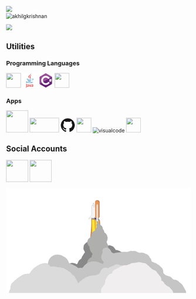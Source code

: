 


<img src="https://github-readme-stats.vercel.app/api?username=iaalHavacilik&&show_icons=true&title_color=ffffff&icon_color=bb2acf&text_color=daf7dc&bg_color=151515">
<br/>
<img src="https://github-readme-stats.vercel.app/api/top-langs/?username=iaalHavacilik&&show_icons=true&title_color=ffffff&icon_color=bb2acf&text_color=daf7dc&bg_color=151515&layout=compact&hide=html" alt="akhilgkrishnan"/>


<br/>

<p float="left">
  <img src="https://activity-graph.herokuapp.com/graph?username=iaalHavacilik&theme=react-dark" width="635" /> 
</p>


## Utilities

  ### Programming Languages
  <p align="left">
  <img src="https://cdn.jsdelivr.net/gh/devicons/devicon/icons/python/python-original.svg" width="40" height="40"/>
  <img src="https://raw.githubusercontent.com/devicons/devicon/master/icons/java/java-original-wordmark.svg" width="40" height="40" />
  <img src="https://raw.githubusercontent.com/devicons/devicon/master/icons//csharp/csharp-original.svg" width="40" height="40" />
  <img src="https://icongr.am/devicon/cplusplus-original.svg?size=128&color=currentColor" width="40" height="40" />
  
  </p>
  
  
  ### Apps
   <p align="left">
  
  <img src="https://dashboard.snapcraft.io/site_media/appmedia/2020/10/openrocket.png" width="60" height="60" />
  <img src="https://cdn.jsdelivr.net/gh/devicons/devicon/icons/arduino/arduino-original.svg" width="80" height="40"/>
  <img src="https://raw.githubusercontent.com/devicons/devicon/master/icons/github/github-original.svg" width="40" height="40" /> 
  <img src="https://icongr.am/devicon/visualstudio-plain.svg?size=128&color=currentColor" width="40" height="40" />
  <img src="https://user-images.githubusercontent.com/59020581/117362577-18555280-aec4-11eb-94ef-401c9f28eb38.png" alt="visualcode" width="40" height="40"/>
  <img src="https://upload.wikimedia.org/wikipedia/commons/9/9c/IntelliJ_IDEA_Icon.svg" width="40" height="40" />
  
  
</p>

## Social Accounts

<p align="left">
<img src="https://cdn.jsdelivr.net/gh/devicons/devicon/icons/linkedin/linkedin-original.svg" width="60" height="60"/>
<img src="https://icongr.am/entypo/instagram.svg?size=128&color=bc1d61" width="60" height="60" />
 </p>

<img src="https://github.com/iaalHavacilik/iaalHavacilik/blob/main/ss-removebg-preview.png?raw=true" />


